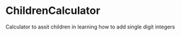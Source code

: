 ChildrenCalculator
==================

Calculator to assit children in learning how to add single digit integers
